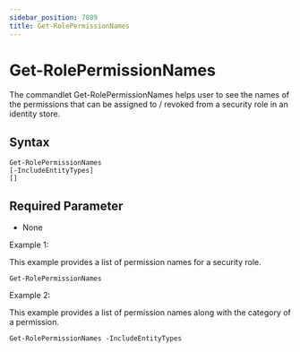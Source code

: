 ```yaml
---
sidebar_position: 7089
title: Get-RolePermissionNames
---
```


# Get-RolePermissionNames

The commandlet Get-RolePermissionNames helps user to see the names of the permissions that can be assigned to / revoked from a security role in an identity store.

## Syntax

```
Get-RolePermissionNames  
[-IncludeEntityTypes]  
[]
```
## Required Parameter

* None

Example 1:

This example provides a list of permission names for a security role.

```
Get-RolePermissionNames
```
Example 2:

This example provides a list of permission names along with the category of a permission.

```
Get-RolePermissionNames -IncludeEntityTypes
```